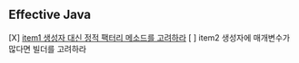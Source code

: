 ## Effective Java

[X] [item1 생성자 대신 정적 팩터리 메소드를 고려하라](https://sangwoo0727.github.io/java/JAVA-37_effective1/)
[ ] item2 생성자에 매개변수가 많다면 빌더를 고려하라